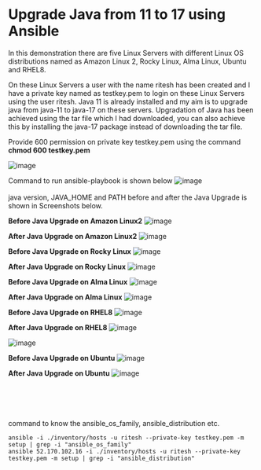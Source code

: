 # Upgrade Java from 11 to 17 using Ansible
In this demonstration there are five Linux Servers with different Linux OS distributions named as Amazon Linux 2, Rocky Linux, Alma Linux, Ubuntu and RHEL8.

On these Linux Servers a user with the name ritesh has been created and I have a private key named as testkey.pem to login on these Linux Servers using the user ritesh. Java 11 is already installed and my aim is to upgrade java from java-11 to java-17 on these servers. Upgradation of Java has been achieved using the tar file which I had downloaded, you can also achieve this by installing the java-17 package instead of downloading the tar file.

Provide 600 permission on private key  testkey.pem using the command **chmod 600 testkey.pem** 

![image](https://github.com/user-attachments/assets/21a17602-164a-4d77-b46e-9c64b6986562)

Command to run ansible-playbook is shown below
![image](https://github.com/user-attachments/assets/d7bd21d6-10a5-40a7-a41c-eb9453cca651)
<br><br/>
java version, JAVA_HOME and PATH before and after the Java Upgrade is shown in Screenshots below.

**Before Java Upgrade on Amazon Linux2**
![image](https://github.com/user-attachments/assets/51a0d159-bd97-4842-b61e-7e41edacf011)

**After Java Upgrade on Amazon Linux2**
![image](https://github.com/user-attachments/assets/12b118a0-ddce-4075-8f69-e2866cb6699d)

**Before Java Upgrade on Rocky Linux**
![image](https://github.com/user-attachments/assets/828051e5-4af5-4c60-b6bc-c873ebed8dc3)

**After Java Upgrade on Rocky Linux**
![image](https://github.com/user-attachments/assets/d902140d-c9bf-4bdf-9936-e29fd6dc5bb1)

**Before Java Upgrade on Alma Linux**
![image](https://github.com/user-attachments/assets/eae08a9d-ab16-4da9-82d6-36db82940593)

**After Java Upgrade on Alma Linux**
![image](https://github.com/user-attachments/assets/4a1dbf5c-f5d8-4078-9e14-e0d1a9f5e7d6)

**Before Java Upgrade on RHEL8**
![image](https://github.com/user-attachments/assets/eeeedec0-97ee-4fed-8f09-462942adf2ab)

**After Java Upgrade on RHEL8**
![image](https://github.com/user-attachments/assets/e50b42b9-4d38-4758-804e-159a9189c3c3)

![image](https://github.com/user-attachments/assets/9c523538-323d-4216-8752-d85c87b3b9f5)

**Before Java Upgrade on Ubuntu**
![image](https://github.com/user-attachments/assets/dc2d905b-5254-470c-91c9-c429fda371eb)

**After Java Upgrade on Ubuntu**
![image](https://github.com/user-attachments/assets/0d49f955-386b-47c0-b039-efc52ffa9daa)
<br><br/>
<br><br/>
<br><br/>
command to know the ansible_os_family, ansible_distribution etc.
```
ansible -i ./inventory/hosts -u ritesh --private-key testkey.pem -m setup | grep -i "ansible_os_family"
ansible 52.170.102.16 -i ./inventory/hosts -u ritesh --private-key testkey.pem -m setup | grep -i "ansible_distribution"
```
